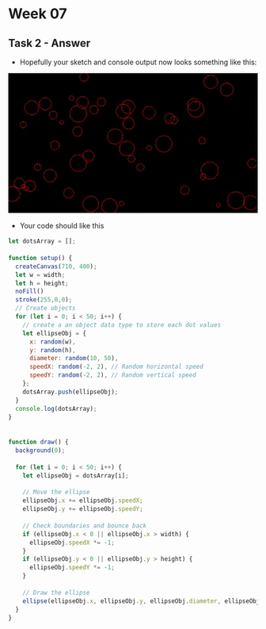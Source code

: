# Week 07

## Task 2 - Answer

- Hopefully your sketch and console output now looks something like this:  

<p align="center">
  <img src="./images/dots-3.gif">
</p>

- Your code should like this

```javascript
let dotsArray = [];

function setup() {
  createCanvas(710, 400);
  let w = width;
  let h = height;
  noFill()
  stroke(255,0,0);
  // Create objects
  for (let i = 0; i < 50; i++) {
    // create a an object data type to store each dot values
    let ellipseObj = {
      x: random(w),
      y: random(h),
      diameter: random(10, 50),
      speedX: random(-2, 2), // Random horizontal speed
      speedY: random(-2, 2), // Random vertical speed
    };
    dotsArray.push(ellipseObj);
  }
  console.log(dotsArray);
}


function draw() {
  background(0);

  for (let i = 0; i < 50; i++) {
    let ellipseObj = dotsArray[i];

    // Move the ellipse
    ellipseObj.x += ellipseObj.speedX;
    ellipseObj.y += ellipseObj.speedY;

    // Check boundaries and bounce back
    if (ellipseObj.x < 0 || ellipseObj.x > width) {
      ellipseObj.speedX *= -1;
    }
    if (ellipseObj.y < 0 || ellipseObj.y > height) {
      ellipseObj.speedY *= -1;
    }

    // Draw the ellipse
    ellipse(ellipseObj.x, ellipseObj.y, ellipseObj.diameter, ellipseObj.diameter);
  }
}

```
